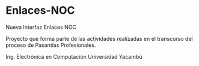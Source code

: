 # Enlaces-NOC
Nueva Interfaz Enlaces NOC

Proyecto que forma parte de las actividades realizadas en el transcurso del proceso de Pasantías Profesionales.

Ing. Electrónica en Computación
Universidad Yacambú
